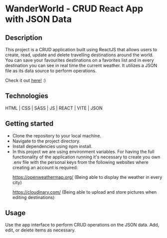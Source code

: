 <h1>WanderWorld - CRUD React App with JSON Data</h1>

<h2>Description</h2>

This project is a CRUD application built using ReactJS that allows users to create, read, update and delete travelling destinations around the world.
You can save your favourites destinations on a favorites list and in every destination you can see in real time the current weather. 
It utilizes a JSON file as its data source to perform operations.

Check it out <a href="https://waanderworld.netlify.app/">here!</a> :) 
 
<h2>Technologies</h2>
HTML | CSS | SASS | JS | REACT | VITE | JSON

<h2>Getting started</h2>
<ul>
 <li>Clone the repository to your local machine.</li>
 <li>Navigate to the project directory.</li>
 <li>Install dependencies using npm install.</li>
 <li>In this project we are using environment variables. For having the full functionality of the application running it's necessary to create you own .env file with the personal keys from the following websites where creating an account is required: <br>
 
  https://openweathermap.org/ (Being able to display the weather in every city) <br>
 
  https://cloudinary.com/ (Being able to upload and store pictures when editing destinations)
 </li>
</ul>

<h2>Usage</h2>
Use the app interface to perform CRUD operations on the JSON data.
Add, edit, or delete items as necessary.
